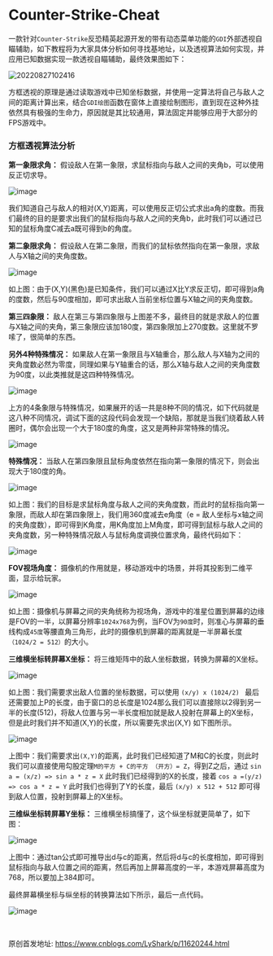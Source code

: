 # Counter-Strike-Cheat

一款针对`Counter-Strike`反恐精英起源开发的带有动态菜单功能的`GDI`外部透视自瞄辅助，如下教程将为大家具体分析如何寻找基地址，以及透视算法如何实现，并应用已知数据实现一款透视自瞄辅助，最终效果图如下：

![20220827102416](https://user-images.githubusercontent.com/52789403/187010712-4a9c4eb3-8ea7-4de8-9b09-175126a96559.png)

方框透视的原理是通过读取游戏中已知坐标数据，并使用一定算法将自己与敌人之间的距离计算出来，结合`GDI绘图`函数在窗体上直接绘制图形，直到现在这种外挂依然具有极强的生命力，原因就是其比较通用，算法固定并能够应用于大部分的FPS游戏中。

### 方框透视算法分析

**第一象限求角：** 假设敌人在第一象限，求鼠标指向与敌人之间的夹角b，可以使用反正切求导。

![image](https://user-images.githubusercontent.com/52789403/187011755-0104c496-4768-491d-9e15-e76cee889d3e.png)

我们知道自己与敌人的相对(X,Y)距离，可以使用反正切公式求出a角的度数。而我们最终的目的是要求出我们的鼠标指向与敌人之间的夹角b，此时我们可以通过已知的鼠标角度C减去a既可得到b的角度。

**第二象限求角：** 假设敌人在第二象限，而我们的鼠标依然指向在第一象限，求敌人与X轴之间的夹角度数。

![image](https://user-images.githubusercontent.com/52789403/187011759-05e1e168-23b6-4dec-82fa-bf22e33a0008.png)

如上图：由于(X,Y)(黑色)是已知条件，我们可以通过X比Y求反正切，即可得到a角的度数，然后与90度相加，即可求出敌人当前坐标位置与X轴之间的夹角度数。

**第三四象限：** 敌人在第三与第四象限与上图差不多，最终目的就是求敌人的位置与X轴之间的夹角，第三象限应该加180度，第四象限加上270度数。这里就不罗嗦了，很简单的东西。

**另外4种特殊情况：** 如果敌人在第一象限且与X轴重合，那么敌人与X轴为之间的夹角度数必然为零度，同理如果与Y轴重合的话，那么X轴与敌人之间的夹角度数为90度，以此类推就是这四种特殊情况。

![image](https://user-images.githubusercontent.com/52789403/187011772-d2fc2988-21f1-4ef1-8b25-6277d3ac723e.png)

上方的4条象限与特殊情况，如果展开的话一共是8种不同的情况，如下代码就是这八种不同情况，调试下面的这段代码会发现一个缺陷，那就是当我们绕着敌人转圈时，偶尔会出现一个大于180度的角度，这又是两种非常特殊的情况。

![image](https://user-images.githubusercontent.com/52789403/187011775-5f7f108a-a15a-483e-964d-0454e52eb03e.png)

**特殊情况：** 当敌人在第四象限且鼠标角度依然在指向第一象限的情况下，则会出现大于180度的角。

![image](https://user-images.githubusercontent.com/52789403/187011784-f78b010b-aff3-4024-ad09-c1912836486f.png)

如上图：我们的目标是求鼠标角度与敌人之间的夹角度数，而此时的鼠标指向第一象限，而敌人却在第四象限上，我们用360度减去e角度（e = 敌人坐标与x轴之间的夹角度数），即可得到K角度，用K角度加上M角度，即可得到鼠标与敌人之间的夹角度数，另一种特殊情况敌人与鼠标角度调换位置求角，最终代码如下：

![image](https://user-images.githubusercontent.com/52789403/187011794-320610f4-c894-41e9-8b9f-6cfd8f1abf73.png)

**FOV视场角度：** 摄像机的作用就是，移动游戏中的场景，并将其投影到二维平面，显示给玩家。

![image](https://user-images.githubusercontent.com/52789403/187011805-86de7dd8-b016-4121-98da-e709f6be5111.png)

如上图：摄像机与屏幕之间的夹角统称为视场角，游戏中的准星位置到屏幕的边缘是FOV的一半，以屏幕分辨率`1024x768`为例，当FOV为`90度`时，则准心与屏幕的垂线构成`45度`等腰直角三角形，此时的摄像机到屏幕的距离就是一半屏幕长度`（1024/2 = 512）`的大小。

**三维横坐标转屏幕X坐标：** 将三维矩阵中的敌人坐标数据，转换为屏幕的X坐标。

![image](https://user-images.githubusercontent.com/52789403/187011816-a25b6f29-bd2c-4721-8fd3-45268766d001.png)

如上图：我们需要求出敌人位置的坐标数据，可以使用 `(x/y) x (1024/2) ` 最后还需要加上P的长度，由于窗口的总长度是1024那么我们可以直接除以2得到另一半的长度(512)，将敌人位置与另一半长度相加就是敌人投射在屏幕上的X坐标，但是此时我们并不知道(X,Y)的长度，所以需要先求出(X,Y) 如下图所示。

![image](https://user-images.githubusercontent.com/52789403/187011827-5c21e875-d0c3-4407-90c8-56517197d869.png)

上图中：我们需要求出`(X,Y)`的距离，此时我们已经知道了M和C的长度，则此时我们可以直接使用勾股定理`M的平方 + C的平方 （开方）= Z`，得到Z之后，通过 `sin a = (x/z) => sin a * z = X` 此时我们已经得到的X的长度，接着 `cos a =(y/z) => cos a * z = Y` 此时我们也得到了Y的长度，最后 `(x/y) x 512 + 512` 即可得到敌人位置，投射到屏幕上的X坐标。

**三维纵坐标转屏幕Y坐标：** 三维横坐标搞懂了，这个纵坐标就更简单了，如下图：

![image](https://user-images.githubusercontent.com/52789403/187011835-3bba8476-f98f-4496-ab3c-c742131beefb.png)

上图中：通过tan公式即可推导出d与c的距离，然后将d与c的长度相加，即可得到鼠标指向与敌人位置之间的距离，然后再加上屏幕高度的一半，本游戏屏幕高度为768，所以要加上384即可。

最终屏幕横坐标与纵坐标的转换算法如下所示，最后一点代码。

![image](https://user-images.githubusercontent.com/52789403/187011839-302870ed-6ebb-40fc-8f5c-68b4118ad9f2.png)

<br>

原创首发地址: https://www.cnblogs.com/LyShark/p/11620244.html
